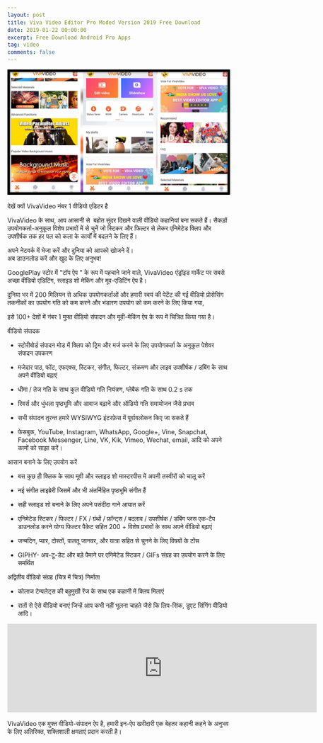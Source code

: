 ```yaml
---
layout: post
title: Viva Video Editor Pro Moded Version 2019 Free Download
date: 2019-01-22 00:00:00
excerpt: Free Download Android Pro Apps
tag: video
comments: false
---
```


![](/uploads/1.jpg)

देखें क्यों VivaVideo नंबर 1 वीडियो एडिटर है

VivaVideo के साथ, आप आसानी से &nbsp;बहोत सुंदर दिखने वाली वीडियो कहानियां बना सकते हैं। सैकड़ों उपयोगकर्ता-अनुकूल विशेष प्रभावों में से चुनें जो स्टिकर और फिल्टर से लेकर एनिमेटेड क्लिप और उपशीर्षक तक हर पल को कला के कार्यों में बदलने के लिए हैं।

अपने नेटवर्क में भेजा करें और दुनिया को आपको खोजने दें।<br>अब डाउनलोड करें और खुद के लिए अनुभव!

GooglePlay स्टोर में "टॉप ऐप " के रूप में पहचाने जाने वाले, VivaVideo एंड्रॉइड मार्केट पर सबसे अच्छा वीडियो एडिटिंग, स्लाइड शो मेकिंग और मूव-एडिटिंग ऐप है।&nbsp;

दुनिया भर में 200 मिलियन से अधिक उपयोगकर्ताओं और हमारी स्वयं की पेटेंट की गई वीडियो प्रोसेसिंग तकनीकों का उपयोग गति को कम करने और भंडारण उपयोग को कम करने के लिए किया गया,&nbsp;

इसे 100+ देशों में नंबर 1 मुफ़्त वीडियो संपादन और मूवी-मेकिंग ऐप के रूप में चित्रित किया गया है।

वीडियो संपादक

- स्टोरीबोर्ड संपादन मोड में क्लिप को ट्रिम और मर्ज करने के लिए उपयोगकर्ता के अनुकूल पेशेवर संपादन उपकरण

- मजेदार पाठ, फोंट, एफएक्स, स्टिकर, संगीत, फिल्टर, संक्रमण और लाइव उपशीर्षक / डबिंग के साथ अपने वीडियो बढ़ाएं

- धीमा / तेज गति के साथ कुल वीडियो गति नियंत्रण, प्लेबैक गति के साथ 0.2 s तक

- रिवर्स और धुंधला पृष्ठभूमि और आवाज बढ़ाने और ऑडियो गति समायोजन जैसे प्रभाव

- सभी संपादन तुरन्त हमारे WYSIWYG इंटरफ़ेस में पूर्वावलोकन किए जा सकते हैं

- फेसबुक, YouTube, Instagram, WhatsApp, Google+, Vine, Snapchat, Facebook Messenger, Line, VK, Kik, Vimeo, Wechat, email, आदि को अपने कामों को साझा करें।

आसान बनाने के लिए उपयोग करें

- बस कुछ ही क्लिक के साथ मूवी और स्लाइड शो मास्टरपीस में अपनी तस्वीरों को चालू करें

- नई संगीत लाइब्रेरी जिसमें और भी अंतर्निहित पृष्ठभूमि संगीत हैं

- सही स्लाइड शो बनाने के लिए अपने पसंदीदा गाने आयात करें

- एनिमेटेड स्टिकर / फिल्टर / FX / ग्रंथों / फ़ॉन्ट्स / बदलाव / उपशीर्षक / डबिंग प्लस एक-टैप डाउनलोड करने योग्य फिल्टर पैकेट सहित 200 + विशेष प्रभावों के साथ अपने वीडियो बढ़ाएं

- जन्मदिन, प्यार, दोस्तों, पालतू जानवर, और यात्रा सहित से चुनने के लिए विषयों के टोंस

- GIPHY- अप-टू-डेट और बड़े पैमाने पर एनिमेटेड स्टिकर / GIFs संग्रह का उपयोग करने के लिए समर्थित

अद्वितीय वीडियो संग्रह (चित्र में चित्र) निर्माता

- कोलाज टेम्पलेट्स की बहुमुखी रेंज के साथ एक कहानी में क्लिप मिलाएं

- रातों से ऐसे वीडियो बनाएं जिन्हें आप कभी नहीं भूलना चाहते जैसे कि लिप-सिंक, डुएट सिंगिंग वीडियो आदि।

<iframe src="https://openload.co/embed/suWmxb2926c/VivaVideo-Vip-7_7_1.apk" scrolling="no" frameborder="0" width="700" height="200" allowfullscreen="true" webkitallowfullscreen="true" mozallowfullscreen="true"></iframe>

VivaVideo एक मुफ्त वीडियो-संपादन ऐप है, हमारी इन-ऐप खरीदारी एक बेहतर कहानी कहने के अनुभव के लिए अतिरिक्त, शक्तिशाली क्षमताएं प्रदान करती है।